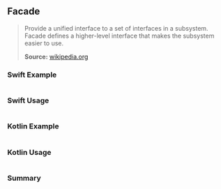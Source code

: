 ## Facade

> Provide a unified interface to a set of interfaces in a subsystem. Facade defines a higher-level interface that makes the subsystem easier to use.
>
>**Source:** [wikipedia.org](https://en.wikipedia.org/wiki/Facade_pattern)

### Swift Example

```swift


````

### Swift Usage

```swift


````

### Kotlin Example

```kotlin


````

### Kotlin Usage

```kotlin


````

### Summary